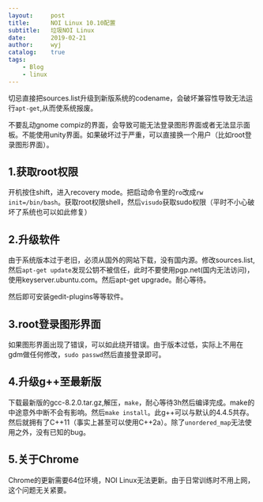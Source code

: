 ```yaml
---
layout:		post
title:		NOI Linux 10.10配置
subtitle:	垃圾NOI Linux
date:		2019-02-21
author:		wyj
catalog:	true
tags:
    - Blog
    - linux
---
```


切忌直接把sources.list升级到新版系统的codename，会破坏兼容性导致无法运行`apt-get`,从而使系统报废。

不要乱动gnome compiz的界面，会导致可能无法登录图形界面或者无法显示面板。不能使用unity界面。如果破坏过于严重，可以直接换一个用户（比如root登录图形界面）。

1.获取root权限
---
开机按住shift，进入recovery mode。把启动命令里的`ro`改成`rw init=/bin/bash`。获取root权限shell，然后`visudo`获取sudo权限（平时不小心破坏了系统也可以如此修复）

2.升级软件
---
由于系统版本过于老旧，必须从国外的网站下载，没有国内源。修改sources.list,然后`apt-get update`发现公钥不被信任，此时不要使用pgp.net(国内无法访问)，使用keyserver.ubuntu.com。然后apt-get upgrade。耐心等待。

然后即可安装gedit-plugins等等软件。

3.root登录图形界面
---
如果图形界面出现了错误，可以如此绕开错误。由于版本过低，实际上不用在gdm做任何修改，`sudo passwd`然后直接登录即可。

4.升级g++至最新版
---
下载最新版的gcc-8.2.0.tar.gz,解压，`make`，耐心等待3h然后编译完成。make的中途意外中断不会有影响。然后`make install`。此g++可以与默认的4.4.5共存。然后就拥有了C++11（事实上甚至可以使用C++2a）。除了`unordered_map`无法使用之外，没有已知的bug。

5.关于Chrome
---
Chrome的更新需要64位环境，NOI Linux无法更新。由于日常训练时不用上网，这个问题无关紧要。

